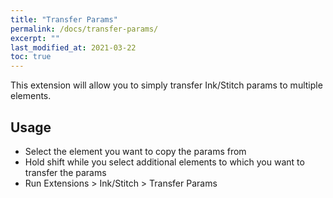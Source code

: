 ```yaml
---
title: "Transfer Params"
permalink: /docs/transfer-params/
excerpt: ""
last_modified_at: 2021-03-22
toc: true
---
```


This extension will allow you to simply transfer Ink/Stitch params to multiple elements.

## Usage

* Select the element you want to copy the params from
* Hold shift while you select additional elements to which you want to transfer the params
* Run Extensions > Ink/Stitch > Transfer Params


